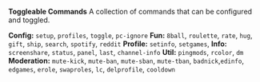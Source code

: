**__Toggleable Commands__**
A collection of commands that can be configured and toggled.

**Config:** `setup`, `profiles`, `toggle`, `pc-ignore`
**Fun:** `8ball`, `roulette`, `rate`, `hug`, `gift`, `ship`, `search`, `spotify`, `reddit`
**Profile:** `setinfo`, `setgames`,
**Info:** `screenshare`, `status`, `panel`, `last`, `channel-info`
**Util:** `pingmods`, `rcolor`, `dm`
**Moderation:** `mute-kick`, `mute-ban`, `mute-sban`, `mute-tban`, `badnick`,`edinfo`, `edgames`, `erole`, `swaproles`, `lc`, `delprofile`, `cooldown`